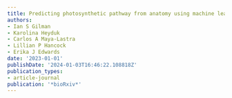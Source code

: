 ```yaml
---
title: Predicting photosynthetic pathway from anatomy using machine learning
authors:
- Ian S Gilman
- Karolina Heyduk
- Carlos A Maya-Lastra
- Lillian P Hancock
- Erika J Edwards
date: '2023-01-01'
publishDate: '2024-01-03T16:46:22.108818Z'
publication_types:
- article-journal
publication: '*bioRxiv*'
---
```

